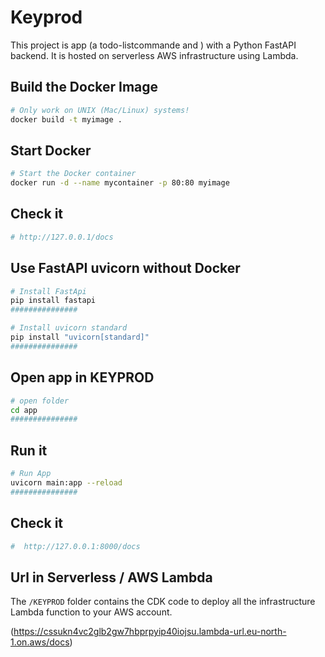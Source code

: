 # Keyprod
This project is  app (a todo-listcommande and ) with a Python FastAPI backend. It is hosted on serverless AWS infrastructure using Lambda.

## Build the Docker Image
```bash
# Only work on UNIX (Mac/Linux) systems!
docker build -t myimage .
```
## Start  Docker 
```bash
# Start the Docker container
docker run -d --name mycontainer -p 80:80 myimage
```
## Check it  
```bash
# http://127.0.0.1/docs

```
## Use FastAPI uvicorn without Docker
```bash
# Install FastApi
pip install fastapi
###############
```
```bash
# Install uvicorn standard
pip install "uvicorn[standard]"
###############
```
## Open app in KEYPROD
```bash
# open folder
cd app
###############
```
## Run it
```bash
# Run App 
uvicorn main:app --reload
###############
```
## Check it  
```bash
#  http://127.0.0.1:8000/docs

```

## Url in Serverless / AWS Lambda
The `/KEYPROD` folder contains the CDK code to deploy all the infrastructure 
Lambda function to your AWS account.

(https://cssukn4vc2glb2gw7hbprpyip40iojsu.lambda-url.eu-north-1.on.aws/docs)
